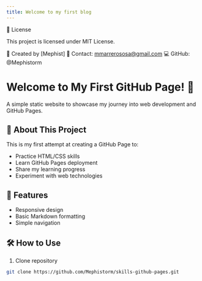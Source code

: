 ```yaml
---
title: Welcome to my first blog
---
```



📝 License

This project is licensed under MIT License.

🙋 Created by [Mephist]
📧 Contact: mmarrerososa@gmail.com
💻 GitHub: @Mephistorm

# Welcome to My First GitHub Page! 👋

A simple static website to showcase my journey into web development and GitHub Pages.

## 🚀 About This Project

This is my first attempt at creating a GitHub Page to:
- Practice HTML/CSS skills
- Learn GitHub Pages deployment
- Share my learning progress
- Experiment with web technologies

## 🔧 Features
- Responsive design
- Basic Markdown formatting
- Simple navigation

## 🛠️ How to Use
1. Clone repository
```bash
git clone https://github.com/Mephistorm/skills-github-pages.git
